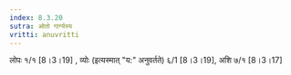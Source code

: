 ```yaml
---
index: 8.3.20
sutra: ओतो गार्ग्यस्य
vritti: anuvritti
---
```


लोपः १/१  [8।3।19] , व्योः (इत्यस्मात् "य:" अनुवर्तते) ६/1  [8।3।19],  अशि  ७/१ [8।3।17] 